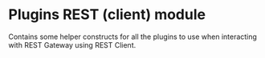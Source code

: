 # Plugins REST (client) module

Contains some helper constructs for all the plugins to use when interacting with REST Gateway using REST Client.
